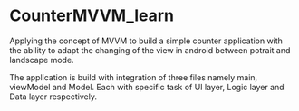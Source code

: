 # CounterMVVM_learn


Applying the concept of MVVM to build a simple counter application with the ability to adapt the changing of the view in android between potrait and landscape mode. 

The application is build with integration of three files namely main, viewModel and Model.
Each with specific task of UI layer, Logic layer and Data layer respectively.


